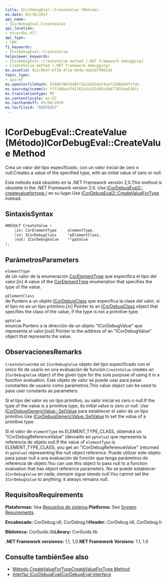 ```yaml
---
title: ICorDebugEval::CreateValue (Método)
ms.date: 03/30/2017
api_name:
- ICorDebugEval.CreateValue
api_location:
- mscordbi.dll
api_type:
- COM
f1_keywords:
- ICorDebugEval::CreateValue
helpviewer_keywords:
- ICorDebugEval::CreateValue method [.NET Framework debugging]
- CreateValue method [.NET Framework debugging]
ms.assetid: 9a1c0b47-6f10-4fcb-844a-4ab2d7990140
topic_type:
- apiref
ms.openlocfilehash: 55888786fdd8ff2b1d5610a74ee729db0d4fcfde
ms.sourcegitcommit: fff146ba3fd1762c8c432d95c8b877825ae536fc
ms.translationtype: MT
ms.contentlocale: es-ES
ms.lasthandoff: 05/08/2020
ms.locfileid: "82976257"
---
```

# <a name="icordebugevalcreatevalue-method"></a><span data-ttu-id="7c5d8-102">ICorDebugEval::CreateValue (Método)</span><span class="sxs-lookup"><span data-stu-id="7c5d8-102">ICorDebugEval::CreateValue Method</span></span>
<span data-ttu-id="7c5d8-103">Crea un valor del tipo especificado, con un valor inicial de cero o null.</span><span class="sxs-lookup"><span data-stu-id="7c5d8-103">Creates a value of the specified type, with an initial value of zero or null.</span></span>  
  
 <span data-ttu-id="7c5d8-104">Este método está obsoleto en la .NET Framework versión 2,0.</span><span class="sxs-lookup"><span data-stu-id="7c5d8-104">This method is obsolete in the .NET Framework version 2.0.</span></span> <span data-ttu-id="7c5d8-105">Use [ICorDebugEval2:: createvaluefortype (](icordebugeval2-createvaluefortype-method.md) en su lugar.</span><span class="sxs-lookup"><span data-stu-id="7c5d8-105">Use [ICorDebugEval2::CreateValueForType](icordebugeval2-createvaluefortype-method.md) instead.</span></span>  
  
## <a name="syntax"></a><span data-ttu-id="7c5d8-106">Sintaxis</span><span class="sxs-lookup"><span data-stu-id="7c5d8-106">Syntax</span></span>  
  
```cpp  
HRESULT CreateValue (  
    [in] CorElementType     elementType,  
    [in] ICorDebugClass     *pElementClass,  
    [out] ICorDebugValue    **ppValue  
);  
```  
  
## <a name="parameters"></a><span data-ttu-id="7c5d8-107">Parámetros</span><span class="sxs-lookup"><span data-stu-id="7c5d8-107">Parameters</span></span>  
 `elementType`  
 <span data-ttu-id="7c5d8-108">de Un valor de la enumeración [CorElementType](../metadata/corelementtype-enumeration.md) que especifica el tipo del valor.</span><span class="sxs-lookup"><span data-stu-id="7c5d8-108">[in] A value of the [CorElementType](../metadata/corelementtype-enumeration.md) enumeration that specifies the type of the value.</span></span>  
  
 `pElementClass`  
 <span data-ttu-id="7c5d8-109">de Puntero a un objeto [ICorDebugClass](icordebugclass-interface.md) que especifica la clase del valor, si el tipo no es un tipo primitivo.</span><span class="sxs-lookup"><span data-stu-id="7c5d8-109">[in] Pointer to an [ICorDebugClass](icordebugclass-interface.md) object that specifies the class of the value, if the type is not a primitive type.</span></span>  
  
 `ppValue`  
 <span data-ttu-id="7c5d8-110">enuncia Puntero a la dirección de un objeto "ICorDebugValue" que representa el valor.</span><span class="sxs-lookup"><span data-stu-id="7c5d8-110">[out] Pointer to the address of an "ICorDebugValue" object that represents the value.</span></span>  
  
## <a name="remarks"></a><span data-ttu-id="7c5d8-111">Observaciones</span><span class="sxs-lookup"><span data-stu-id="7c5d8-111">Remarks</span></span>  
 <span data-ttu-id="7c5d8-112">`CreateValue`crea un `ICorDebugValue` objeto del tipo especificado con el único fin de usarlo en una evaluación de función.</span><span class="sxs-lookup"><span data-stu-id="7c5d8-112">`CreateValue` creates an `ICorDebugValue` object of the given type for the sole purpose of using it in a function evaluation.</span></span> <span data-ttu-id="7c5d8-113">Este objeto de valor se puede usar para pasar constantes de usuario como parámetros.</span><span class="sxs-lookup"><span data-stu-id="7c5d8-113">This value object can be used to pass user constants as parameters.</span></span>  
  
 <span data-ttu-id="7c5d8-114">Si el tipo del valor es un tipo primitivo, su valor inicial es cero o null.</span><span class="sxs-lookup"><span data-stu-id="7c5d8-114">If the type of the value is a primitive type, its initial value is zero or null.</span></span> <span data-ttu-id="7c5d8-115">Use [ICorDebugGenericValue:: SetValue](icordebuggenericvalue-setvalue-method.md) para establecer el valor de un tipo primitivo.</span><span class="sxs-lookup"><span data-stu-id="7c5d8-115">Use [ICorDebugGenericValue::SetValue](icordebuggenericvalue-setvalue-method.md) to set the value of a primitive type.</span></span>  
  
 <span data-ttu-id="7c5d8-116">Si el valor de `elementType` es ELEMENT_TYPE_CLASS, obtendrá un "ICorDebugReferenceValue" (devuelto en `ppValue`) que representa la referencia de objeto null.</span><span class="sxs-lookup"><span data-stu-id="7c5d8-116">If the value of `elementType` is ELEMENT_TYPE_CLASS, you get an "ICorDebugReferenceValue" (returned in `ppValue`) representing the null object reference.</span></span> <span data-ttu-id="7c5d8-117">Puede utilizar este objeto para pasar null a una evaluación de función que tenga parámetros de referencia de objeto.</span><span class="sxs-lookup"><span data-stu-id="7c5d8-117">You can use this object to pass null to a function evaluation that has object reference parameters.</span></span> <span data-ttu-id="7c5d8-118">No se puede establecer `ICorDebugValue` en nada; siempre sigue siendo null.</span><span class="sxs-lookup"><span data-stu-id="7c5d8-118">You cannot set the `ICorDebugValue` to anything; it always remains null.</span></span>  
  
## <a name="requirements"></a><span data-ttu-id="7c5d8-119">Requisitos</span><span class="sxs-lookup"><span data-stu-id="7c5d8-119">Requirements</span></span>  
 <span data-ttu-id="7c5d8-120">**Plataformas:** Vea [Requisitos de sistema](../../get-started/system-requirements.md).</span><span class="sxs-lookup"><span data-stu-id="7c5d8-120">**Platforms:** See [System Requirements](../../get-started/system-requirements.md).</span></span>  
  
 <span data-ttu-id="7c5d8-121">**Encabezado:** CorDebug.idl, CorDebug.h</span><span class="sxs-lookup"><span data-stu-id="7c5d8-121">**Header:** CorDebug.idl, CorDebug.h</span></span>  
  
 <span data-ttu-id="7c5d8-122">**Biblioteca:** CorGuids.lib</span><span class="sxs-lookup"><span data-stu-id="7c5d8-122">**Library:** CorGuids.lib</span></span>  
  
 <span data-ttu-id="7c5d8-123">**.NET Framework versiones:** 1,1, 1,0</span><span class="sxs-lookup"><span data-stu-id="7c5d8-123">**.NET Framework Versions:** 1.1, 1.0</span></span>  
  
## <a name="see-also"></a><span data-ttu-id="7c5d8-124">Consulte también</span><span class="sxs-lookup"><span data-stu-id="7c5d8-124">See also</span></span>

- [<span data-ttu-id="7c5d8-125">Método CreateValueForType</span><span class="sxs-lookup"><span data-stu-id="7c5d8-125">CreateValueForType Method</span></span>](icordebugeval2-createvaluefortype-method.md)
- [<span data-ttu-id="7c5d8-126">Interfaz ICorDebugEval</span><span class="sxs-lookup"><span data-stu-id="7c5d8-126">ICorDebugEval Interface</span></span>](icordebugeval-interface.md)
